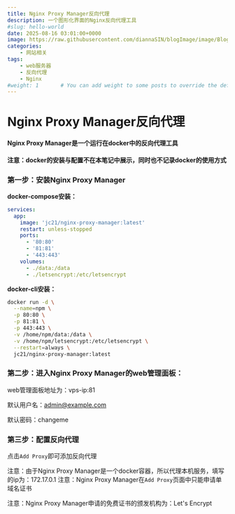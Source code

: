 ```yaml
---
title: Nginx Proxy Manager反向代理
description: 一个图形化界面的Nginx反向代理工具
#slug: hello-world
date: 2025-08-16 03:01:00+0000
image: https://raw.githubusercontent.com/diannaSIN/blogImage/image/BlogImage/20250902011653928.jpg
categories:
    - 网站相关
tags:
    - web服务器
    - 反向代理
    - Nginx
#weight: 1       # You can add weight to some posts to override the default sorting (date descending)
---
```


# Nginx Proxy Manager反向代理

#### **Nginx Proxy Manager是一个运行在docker中的反向代理工具**

**注意：docker的安装与配置不在本笔记中展示，同时也不记录docker的使用方式**

### **第一步：安装Nginx Proxy Manager**

**docker-compose安装：**

```yaml
services:
  app:
    image: 'jc21/nginx-proxy-manager:latest'
    restart: unless-stopped
    ports:
      - '80:80'
      - '81:81'
      - '443:443'
    volumes:
      - ./data:/data
      - ./letsencrypt:/etc/letsencrypt
```

**docker-cli安装：**

```bash
docker run -d \
  --name=npm \
  -p 80:80 \
  -p 81:81 \
  -p 443:443 \
  -v /home/npm/data:/data \
  -v /home/npm/letsencrypt:/etc/letsencrypt \
  --restart=always \
  jc21/nginx-proxy-manager:latest
```

### **第二步：进入Nginx Proxy Manager的web管理面板：**

web管理面板地址为：vps-ip:81

默认用户名：admin@example.com

默认密码：changeme

### 第三步：配置反向代理

点击`Add Proxy`即可添加反向代理

注意：由于Nginx Proxy Manager是一个docker容器，所以代理本机服务，填写的ip为：172.17.0.1 注意：Nginx Proxy Manager在`Add Proxy`页面中只能申请单域名证书

注意：Nginx Proxy Manager申请的免费证书的颁发机构为：Let's Encrypt
